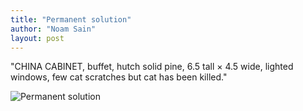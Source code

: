 ```yaml
---
title: "Permanent solution"
author: "Noam Sain"
layout: post
---
```


"CHINA CABINET, buffet, hutch solid pine, 6.5 tall &times; 4.5 wide, lighted windows, few cat scratches but cat has been killed."

![Permanent solution](https://3.bp.blogspot.com/_8aN4krk1nsk/TG--bkfTIsI/AAAAAAAAAbA/-UQkook4UkA/s1600/20100305.jpg "Permanent solution")
